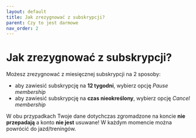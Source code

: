 ```yaml
---
layout: default
title: Jak zrezygnować z subskrypcji?
parent: Czy to jest darmowe
nav_order: 2
---
```


# Jak zrezygnować z subskrypcji?

Możesz zrezygnować z miesięcznej subskrypcji na 2 sposoby:
* aby zawiesić subskrypcję na **12 tygodni**, wybierz opcję _Pause membership_  
* aby zawiesić subskrypcję na **czas nieokreślony**, wybierz opcję _Cancel membership_
  
W obu przypadkach Twoje dane dotychczas zgromadzone na koncie **nie przepadają** a konto **nie jest** usuwane! W każdym momencie można powrócić do jazd/treningów.